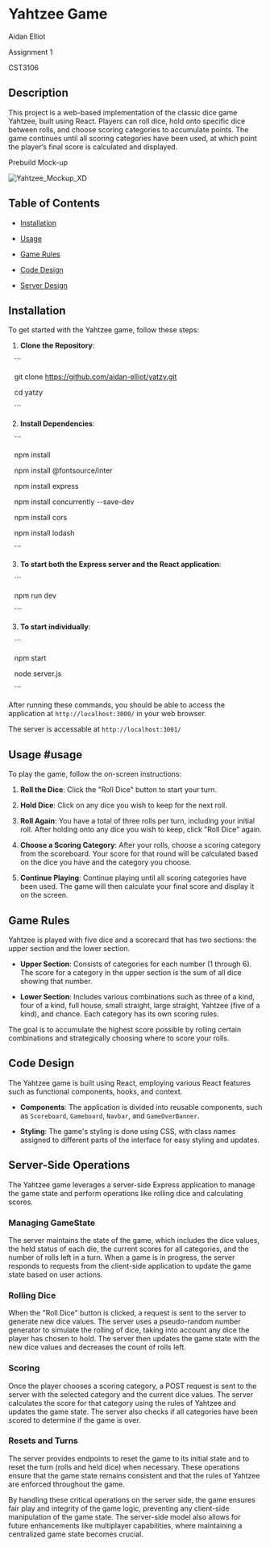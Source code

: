 # Yahtzee Game

Aidan Elliot

Assignment 1

CST3106

  

## Description

This project is a web-based implementation of the classic dice game Yahtzee, built using React. Players can roll dice, hold onto specific dice between rolls, and choose scoring categories to accumulate points. The game continues until all scoring categories have been used, at which point the player’s final score is calculated and displayed.

  

Prebuild Mock-up

![Yahtzee_Mockup_XD](https://github.com/aidan-elliot/yatzy/assets/81194636/9f3610cf-4594-4a22-87cd-1ce4d2ee033b)

  

## Table of Contents

- [Installation](#installation)

- [Usage](#usage)

- [Game Rules](#game-rules)

- [Code Design](#code-design)

- [Server Design](#server-side-operations)
  

## Installation

To get started with the Yahtzee game, follow these steps:

  

1. **Clone the Repository**:

   ```

   git clone https://github.com/aidan-elliot/yatzy.git

   cd yatzy

   ```

  

2. **Install Dependencies**:

   ```

   npm install

   npm install @fontsource/inter

   npm install express

   npm install concurrently --save-dev

   npm install cors

   npm install lodash

   ```

3. **To start both the Express server and the React application**:

   ```

   npm run dev

   ```

  

3. **To start individually**:

   ```

   npm start

   node server.js

   ```

  

After running these commands, you should be able to access the application at `http://localhost:3000/` in your web browser.

  

The server is accessable at `http://localhost:3001/`

  

## Usage #usage

To play the game, follow the on-screen instructions:

  

1. **Roll the Dice**: Click the "Roll Dice" button to start your turn.

2. **Hold Dice**: Click on any dice you wish to keep for the next roll.

3. **Roll Again**: You have a total of three rolls per turn, including your initial roll. After holding onto any dice you wish to keep, click "Roll Dice" again.

4. **Choose a Scoring Category**: After your rolls, choose a scoring category from the scoreboard. Your score for that round will be calculated based on the dice you have and the category you choose.

5. **Continue Playing**: Continue playing until all scoring categories have been used. The game will then calculate your final score and display it on the screen.

  

## Game Rules

Yahtzee is played with five dice and a scorecard that has two sections: the upper section and the lower section.

  

- **Upper Section**: Consists of categories for each number (1 through 6). The score for a category in the upper section is the sum of all dice showing that number.

- **Lower Section**: Includes various combinations such as three of a kind, four of a kind, full house, small straight, large straight, Yahtzee (five of a kind), and chance. Each category has its own scoring rules.

  

The goal is to accumulate the highest score possible by rolling certain combinations and strategically choosing where to score your rolls.

  

## Code Design

The Yahtzee game is built using React, employing various React features such as functional components, hooks, and context.

  

- **Components**: The application is divided into reusable components, such as `Scoreboard`, `Gameboard`, `Navbar`, and `GameOverBanner`.

- **Styling**: The game's styling is done using CSS, with class names assigned to different parts of the interface for easy styling and updates.

  

## Server-Side Operations

The Yahtzee game leverages a server-side Express application to manage the game state and perform operations like rolling dice and calculating scores.

  

### Managing GameState

The server maintains the state of the game, which includes the dice values, the held status of each die, the current scores for all categories, and the number of rolls left in a turn. When a game is in progress, the server responds to requests from the client-side application to update the game state based on user actions.

  

### Rolling Dice

When the "Roll Dice" button is clicked, a request is sent to the server to generate new dice values. The server uses a pseudo-random number generator to simulate the rolling of dice, taking into account any dice the player has chosen to hold. The server then updates the game state with the new dice values and decreases the count of rolls left.

  

### Scoring

Once the player chooses a scoring category, a POST request is sent to the server with the selected category and the current dice values. The server calculates the score for that category using the rules of Yahtzee and updates the game state. The server also checks if all categories have been scored to determine if the game is over.

  

### Resets and Turns

The server provides endpoints to reset the game to its initial state and to reset the turn (rolls and held dice) when necessary. These operations ensure that the game state remains consistent and that the rules of Yahtzee are enforced throughout the game.

  

By handling these critical operations on the server side, the game ensures fair play and integrity of the game logic, preventing any client-side manipulation of the game state. The server-side model also allows for future enhancements like multiplayer capabilities, where maintaining a centralized game state becomes crucial.
